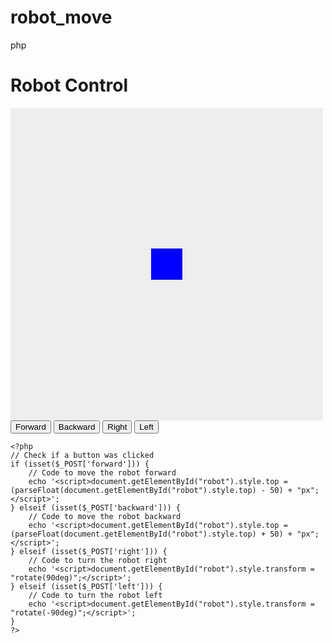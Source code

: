 # robot_move
php
<!DOCTYPE html>
<html>
<head>
	<title>Robot Control</title>
	<style>
		#map {
			width: 500px;
			height: 500px;
			background-color: #eee;
			position: relative;
		}
		#robot {
			width: 50px;
			height: 50px;
			background-color: blue;
			position: absolute;
			top: 50%;
			left: 50%;
			transform: translate(-50%, -50%);
		}
	</style>
</head>
<body>
	<h1>Robot Control</h1>
	<div id="map">
		<div id="robot"></div>
	</div>
	<form method="post">
		<button type="submit" name="forward">Forward</button>
		<button type="submit" name="backward">Backward</button>
		<button type="submit" name="right">Right</button>
		<button type="submit" name="left">Left</button>
	</form>

	<?php
	// Check if a button was clicked
	if (isset($_POST['forward'])) {
		// Code to move the robot forward
		echo '<script>document.getElementById("robot").style.top = (parseFloat(document.getElementById("robot").style.top) - 50) + "px";</script>';
	} elseif (isset($_POST['backward'])) {
		// Code to move the robot backward
		echo '<script>document.getElementById("robot").style.top = (parseFloat(document.getElementById("robot").style.top) + 50) + "px";</script>';
	} elseif (isset($_POST['right'])) {
		// Code to turn the robot right
		echo '<script>document.getElementById("robot").style.transform = "rotate(90deg)";</script>';
	} elseif (isset($_POST['left'])) {
		// Code to turn the robot left
		echo '<script>document.getElementById("robot").style.transform = "rotate(-90deg)";</script>';
	}
	?>
</body>
</html>

